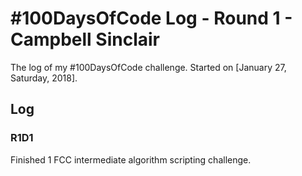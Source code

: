 # #100DaysOfCode Log - Round 1 - Campbell Sinclair

The log of my #100DaysOfCode challenge. Started on [January 27, Saturday, 2018].

## Log

### R1D1 

Finished 1 FCC intermediate algorithm scripting challenge.


